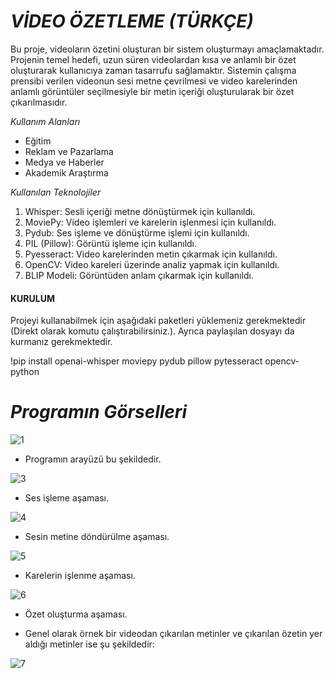 # ***VİDEO ÖZETLEME (TÜRKÇE)*** 

Bu proje, videoların özetini oluşturan bir sistem oluşturmayı amaçlamaktadır. Projenin temel hedefi, uzun süren videolardan kısa ve anlamlı bir özet oluşturarak kullanıcıya zaman tasarrufu sağlamaktır. Sistemin çalışma prensibi verilen videonun sesi metne çevrilmesi ve video karelerinden anlamlı görüntüler seçilmesiyle bir metin içeriği oluşturularak bir özet çıkarılmasıdır. 

*Kullanım Alanları*
* 	Eğitim
* 	Reklam ve Pazarlama
* 	Medya ve Haberler
* 	Akademik Araştırma

*Kullanılan Teknolojiler*
1. Whisper: Sesli içeriği metne dönüştürmek için kullanıldı.
2. MoviePy: Video işlemleri ve karelerin işlenmesi için kullanıldı.
3. Pydub: Ses işleme ve dönüştürme işlemi için kullanıldı.
4. PIL (Pillow): Görüntü işleme için kullanıldı.
5. Pyesseract: Video karelerinden metin çıkarmak için kullanıldı.
6. OpenCV: Video kareleri üzerinde analiz yapmak için kullanıldı.
7. BLIP Modeli: Görüntüden anlam çıkarmak için kullanıldı.


#### KURULUM 
Projeyi kullanabilmek için aşağıdaki paketleri yüklemeniz gerekmektedir (Direkt olarak komutu çalıştırabilirsiniz.). Ayrıca paylaşılan dosyayı da kurmanız gerekmektedir.

!pip install openai-whisper moviepy pydub pillow pytesseract opencv-python 

# *Programın Görselleri*
![1](https://github.com/user-attachments/assets/21552ddc-f87d-47fc-be45-1ea2dda76360)

*  Programın arayüzü bu şekildedir.

![3](https://github.com/user-attachments/assets/7bb09468-cdc9-466a-819a-ee1cbf39c702)

*  Ses işleme aşaması.

![4](https://github.com/user-attachments/assets/39ce967b-ec1b-4a55-92bc-a3bcdf832501)

*  Sesin metine döndürülme aşaması.

![5](https://github.com/user-attachments/assets/36ec2b58-1216-4076-b59f-c5911a0ea7aa)

*  Karelerin işlenme aşaması.

![6](https://github.com/user-attachments/assets/5d50db90-74bc-4998-86cd-c4b156f47979)

* Özet oluşturma aşaması.



* Genel olarak örnek bir videodan çıkarılan metinler ve çıkarılan özetin yer aldığı metinler ise şu şekildedir:

![7](https://github.com/user-attachments/assets/2c9a79c2-8ccd-4f58-a2fa-eb87dbe8f3b8)






